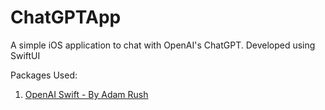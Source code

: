 # ChatGPTApp
A simple iOS application to chat with OpenAI's ChatGPT. Developed using SwiftUI

Packages Used:

1. [OpenAI Swift - By Adam Rush](https://github.com/adamrushy/OpenAISwift)
